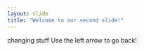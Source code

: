 ```yaml
---
layout: slide
title: "Welcome to our second slide!"
---
```

changing stuff
Use the left arrow to go back!
